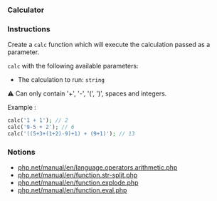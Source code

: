 ### Calculator

### Instructions

Create a `calc` function which will execute the calculation passed as a parameter.

`calc` with the following available parameters:

-   The calculation to run: `string`

⚠ Can only contain '+', '-', '(', ')', spaces and integers.

Example :

```php
calc('1 + 1'); // 2
calc('9-5 + 2'); // 6
calc('((5+3+(1+2)-9)+1) + (9+1)'); // 13
```

### Notions

-   [php.net/manual/en/language.operators.arithmetic.php](https://www.php.net/manual/en/language.operators.arithmetic.php)
-   [php.net/manual/en/function.str-split.php](https://www.php.net/manual/en/function.str-split.php)
-   [php.net/manual/en/function.explode.php](https://www.php.net/manual/en/function.explode.php)
-   [php.net/manual/en/function.eval.php](https://www.php.net/manual/en/function.eval.php)
